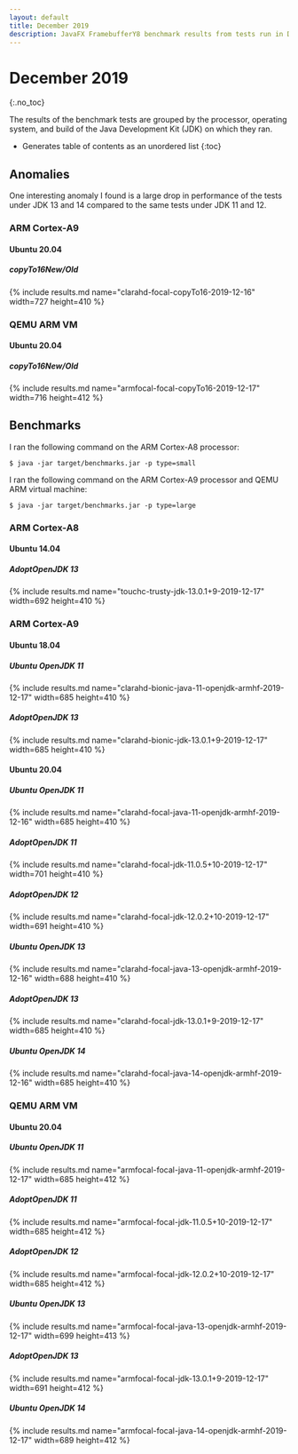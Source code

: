```yaml
---
layout: default
title: December 2019
description: JavaFX FramebufferY8 benchmark results from tests run in December 2019.
---
```


# December 2019
{:.no_toc}

The results of the benchmark tests are grouped by the processor, operating system, and build of the Java Development Kit (JDK) on which they ran.

* Generates table of contents as an unordered list
{:toc}

## Anomalies

One interesting anomaly I found is a large drop in performance of the tests under JDK 13 and 14 compared to the same tests under JDK 11 and 12.

### ARM Cortex-A9

#### Ubuntu 20.04

##### copyTo16New/Old
{% include results.md name="clarahd-focal-copyTo16-2019-12-16" width=727 height=410 %}

### QEMU ARM VM

#### Ubuntu 20.04

##### copyTo16New/Old
{% include results.md name="armfocal-focal-copyTo16-2019-12-17" width=716 height=412 %}

## Benchmarks

I ran the following command on the ARM Cortex-A8 processor:

```console
$ java -jar target/benchmarks.jar -p type=small
```

I ran the following command on the ARM Cortex-A9 processor and QEMU ARM virtual machine:

```console
$ java -jar target/benchmarks.jar -p type=large
```

### ARM Cortex-A8

#### Ubuntu 14.04

##### AdoptOpenJDK 13
{% include results.md name="touchc-trusty-jdk-13.0.1+9-2019-12-17" width=692 height=410 %}

### ARM Cortex-A9

#### Ubuntu 18.04

##### Ubuntu OpenJDK 11
{% include results.md name="clarahd-bionic-java-11-openjdk-armhf-2019-12-17" width=685 height=410 %}

##### AdoptOpenJDK 13
{% include results.md name="clarahd-bionic-jdk-13.0.1+9-2019-12-17" width=685 height=410 %}

#### Ubuntu 20.04

##### Ubuntu OpenJDK 11
{% include results.md name="clarahd-focal-java-11-openjdk-armhf-2019-12-16" width=685 height=410 %}

##### AdoptOpenJDK 11
{% include results.md name="clarahd-focal-jdk-11.0.5+10-2019-12-17" width=701 height=410 %}

##### AdoptOpenJDK 12
{% include results.md name="clarahd-focal-jdk-12.0.2+10-2019-12-17" width=691 height=410 %}

##### Ubuntu OpenJDK 13
{% include results.md name="clarahd-focal-java-13-openjdk-armhf-2019-12-16" width=688 height=410 %}

##### AdoptOpenJDK 13
{% include results.md name="clarahd-focal-jdk-13.0.1+9-2019-12-17" width=685 height=410 %}

##### Ubuntu OpenJDK 14
{% include results.md name="clarahd-focal-java-14-openjdk-armhf-2019-12-16" width=685 height=410 %}

### QEMU ARM VM

#### Ubuntu 20.04

##### Ubuntu OpenJDK 11
{% include results.md name="armfocal-focal-java-11-openjdk-armhf-2019-12-17" width=685 height=412 %}

##### AdoptOpenJDK 11
{% include results.md name="armfocal-focal-jdk-11.0.5+10-2019-12-17" width=685 height=412 %}

##### AdoptOpenJDK 12
{% include results.md name="armfocal-focal-jdk-12.0.2+10-2019-12-17" width=685 height=412 %}

##### Ubuntu OpenJDK 13
{% include results.md name="armfocal-focal-java-13-openjdk-armhf-2019-12-17" width=699 height=413 %}

##### AdoptOpenJDK 13
{% include results.md name="armfocal-focal-jdk-13.0.1+9-2019-12-17" width=691 height=412 %}

##### Ubuntu OpenJDK 14
{% include results.md name="armfocal-focal-java-14-openjdk-armhf-2019-12-17" width=689 height=412 %}
